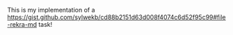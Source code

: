 This is my implementation of a https://gist.github.com/sylwekb/cd88b2151d63d008f4074c6d52f95c99#file-rekra-md task!
